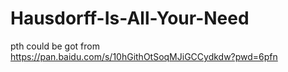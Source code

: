 # Hausdorff-Is-All-Your-Need
pth could be got from https://pan.baidu.com/s/10hGithOtSoqMJiGCCydkdw?pwd=6pfn
